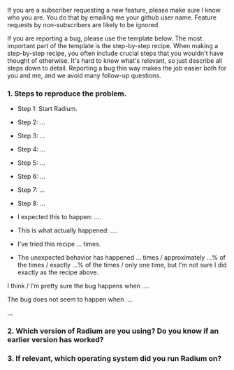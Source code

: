 If you are a subscriber requesting a new feature, please make sure I know who you are.
You do that by emailing me your github user name. Feature requests by non-subscribers
are likely to be ignored.

If you are reporting a bug, please use the template below.
The most important part of the template is the step-by-step
recipe. When making a step-by-step recipe, you often include
crucial steps that you wouldn't have thought of otherwise.
It's hard to know what's relevant, so just describe all steps
down to detail. Reporting a bug this way makes the job
easier both for you and me, and we avoid many follow-up
questions.


### 1. Steps to reproduce the problem.

* Step 1: Start Radium.
* Step 2: ...
* Step 3: ...
* Step 4: ...
* Step 5: ...
* Step 6: ...
* Step 7: ...
* Step 8: ...

* I expected this to happen: ....

* This is what actually happened: ....

* I've tried this recipe ... times.

* The unexpected behavior has happened ... times / approximately ...% of the times / exactly ...% of the times / only one time, but I'm not sure I did exactly as the recipe above.

I think / I'm pretty sure the bug happens when ....

The bug does not seem to happen when ....

...


### 2. Which version of Radium are you using? Do you know if an earlier version has worked?

### 3. If relevant, which operating system did you run Radium on?
